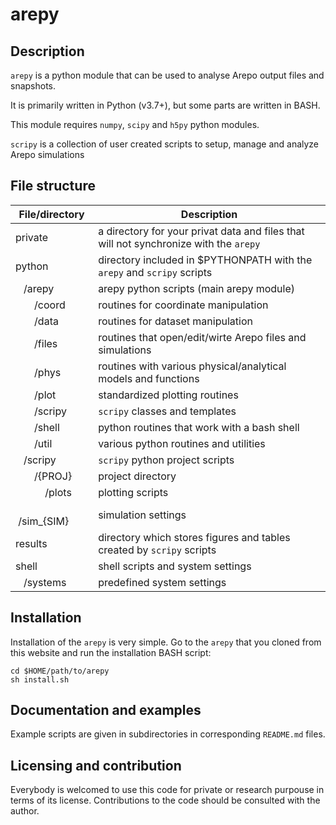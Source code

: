 # arepy

## Description

`arepy` is a python module that can be used to analyse Arepo output files and snapshots.

It is primarily written in Python (v3.7+), but some parts are written in BASH.

This module requires `numpy`, `scipy` and `h5py` python modules.

`scripy` is a collection of user created scripts to setup, manage and analyze Arepo simulations

## File structure

| File/directory | Description |
|---|---|
| private | a directory for your privat data and files that will not synchronize with the `arepy` |
| python | directory included in $PYTHONPATH with the `arepy` and `scripy` scripts |
| &nbsp; &nbsp;/arepy | arepy python scripts (main arepy module) |
| &nbsp; &nbsp; &nbsp; &nbsp;/coord | routines for coordinate manipulation |
| &nbsp; &nbsp; &nbsp; &nbsp;/data | routines for dataset manipulation |
| &nbsp; &nbsp; &nbsp; &nbsp;/files | routines that open/edit/wirte Arepo files and simulations |
| &nbsp; &nbsp; &nbsp; &nbsp;/phys | routines with various physical/analytical models and functions |
| &nbsp; &nbsp; &nbsp; &nbsp;/plot | standardized plotting routines |
| &nbsp; &nbsp; &nbsp; &nbsp;/scripy | `scripy` classes and templates |
| &nbsp; &nbsp; &nbsp; &nbsp;/shell | python routines that work with a bash shell |
| &nbsp; &nbsp; &nbsp; &nbsp;/util | various python routines and utilities |
| &nbsp; &nbsp;/scripy | `scripy` python project scripts |
| &nbsp; &nbsp; &nbsp; &nbsp;/{PROJ} | project directory |
| &nbsp; &nbsp; &nbsp; &nbsp; &nbsp; &nbsp;/plots | plotting scripts |
| &nbsp; &nbsp; &nbsp; &nbsp; &nbsp; &nbsp;/sim_{SIM} | simulation settings |
| results | directory which stores figures and tables created by `scripy` scripts |
| shell | shell scripts and system settings |
| &nbsp; &nbsp;/systems | predefined system settings |

## Installation

Installation of the `arepy` is very simple.
Go to the `arepy` that you cloned from this website and run the installation BASH script:
```
cd $HOME/path/to/arepy
sh install.sh
```

## Documentation and examples

Example scripts are given in subdirectories in corresponding `README.md` files.

## Licensing and contribution
Everybody is welcomed to use this code for private or research purpouse in terms of its license.
Contributions to the code should be consulted with the author.
